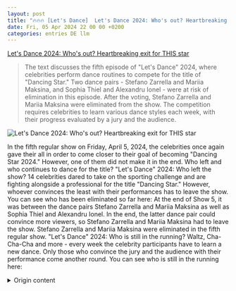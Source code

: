 ```yaml
---
layout: post
title: "🔥🔥🔥 [Let's Dance]  Let's Dance 2024: Who's out? Heartbreaking exit for THIS star"
date: Fri, 05 Apr 2024 22 00 00 +0200
categories: entries DE llm
---
```

[ Let's Dance 2024: Who's out? Heartbreaking exit for THIS star](https://www.swp.de/unterhaltung/tv/lets-dance-2024-wer-ist-raus-folge-5-73477091.html)

> The text discusses the fifth episode of "Let's Dance" 2024, where celebrities perform dance routines to compete for the title of "Dancing Star." Two dance pairs - Stefano Zarrella and Mariia Maksina, and Sophia Thiel and Alexandru Ionel - were at risk of elimination in this episode. After the voting, Stefano Zarrella and Mariia Maksina were eliminated from the show. The competition requires celebrities to learn various dance styles each week, with their progress evaluated by a jury and the audience.

![ Let's Dance 2024: Who's out? Heartbreaking exit for THIS star](https://www.swp.de/imgs/07/1/3/1/0/0/4/9/9/1/tok_16f02934932c6b121b8c7d6045d319d6/w1200_h675_x758_y442_B9C02.jpg-8bf16bf98cffb0d3.jpeg)

 In the fifth regular show on Friday, April 5, 2024, the celebrities once again gave their all in order to come closer to their goal of becoming "Dancing Star 2024." However, one of them did not make it in the end. Who left and who continues to dance for the title?
"Let's Dance" 2024: Who left the show?
14 celebrities dared to take on the sporting challenge and are fighting alongside a professional for the title "Dancing Star." However, whoever convinces the least with their performances has to leave the show.
You can see who has been eliminated so far here:
At the end of Show 5, it was between the dance pairs Stefano Zarrella and Mariia Maksina as well as Sophia Thiel and Alexandru Ionel. In the end, the latter dance pair could convince more viewers, so Stefano Zarrella and Mariia Maksina had to leave the show.
Stefano Zarrella and Mariia Maksina were eliminated in the fifth regular show.
"Let's Dance" 2024: Who is still in the running?
Waltz, Cha-Cha-Cha and more - every week the celebrity participants have to learn a new dance. Only those who convince the jury and the audience with their performance come another round.
You can see who is still in the running here:

<details>
  <summary>Origin content</summary>
  ---
layout: post
title: "🔥🔥🔥 [Let's Dance] Let's Dance 2024: Wer ist raus? Bitteres Aus für DIESEN Star"
date: Fri, 05 Apr 2024 22:00:00 +0200
categories: entries DE
---
[Let's Dance 2024: Wer ist raus? Bitteres Aus für DIESEN Star](https://www.swp.de/unterhaltung/tv/lets-dance-2024-wer-ist-raus-folge-5-73477091.html)

![Let's Dance 2024: Wer ist raus? Bitteres Aus für DIESEN Star](https://www.swp.de/imgs/07/1/3/1/0/0/4/9/9/1/tok_16f02934932c6b121b8c7d6045d319d6/w1200_h675_x758_y442_B9C02.jpg-8bf16bf98cffb0d3.jpeg)

In der fünften regulären Show am Freitag, 5. April 2024, gaben die Promis wieder alles, um ihrem Ziel, „Dancing Star 2024“ zu werden, näherzukommen. Doch am ...

„Let’s Dance“ wagen sich derzeit neue Auf RTL wird nach einer Woche Pause endlich wieder getanzt. In der 17. Staffel der beliebten Showwagen sich derzeit neue prominente Kandidatinnen und Kandidaten auf das berühmte TV-Tanzparkett. An der Seite von Profis zeigen sie jede Woche neue Choreografien, mit denen sie die Jury und Zuschauer von sich überzeugen wollen.

In der fünften regulären Show am Freitag, 5. April 2024, gaben die Promis wieder alles, um ihrem Ziel, „Dancing Star 2024“ zu werden, näherzukommen. Doch am Ende hat es für einen von ihnen nicht gereicht. Wer ist raus und wer tanzt weiter um den Titel?

„Let’s Dance“ 2024: Wer ist raus?

14 Promis haben in diesem Jahr die sportliche Herausforderung gewagt und kämpfen an der Seite eines Profis um den Titel „Dancing Star“. Doch wer mit seinen Auftritten am wenigsten überzeugt, muss die Show verlassen.

Wer bisher ausgeschieden ist, seht ihr hier:

Am Ende von Show 5 entschied es sich zwischen den Tanzpaaren Stefano Zarrella und Mariia Maksina sowie Sophia Thiel und Alexandru Ionel. Letzteres Tanzpaar konnte schlussendlich mehr Zuschauer und Zuschauerinnen von sich überzeugen, sodass Stefano Zarrella und Mariia Maksina die Sendung verlassen mussten.

In der fünften regulären Show sind Stefano Zarrella und Mariia Maksina ausgeschieden.

© Foto: picture alliance/dpa | Thomas Banneyer

„Let’s Dance“ 2024: Wer ist weiter?

Walzer, Cha-Cha-Cha und Co. – jede Woche müssen die prominenten Teilnehmer und Teilnehmerinnen einen neuen Tanz lernen. Nur wer die Jury und das Publikum mit seiner oder ihrer Leistung überzeugt, kommt eine Runde weiter.

Wer aktuell noch dabei ist, seht ihr hier:


</details>
